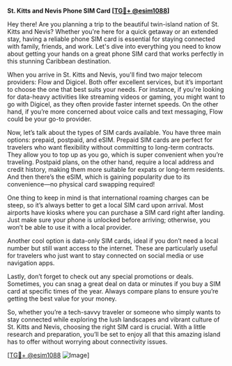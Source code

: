 **St. Kitts and Nevis Phone SIM Card [[TG💪+ @esim1088](https://t.me/s/esim1088)]**

Hey there! Are you planning a trip to the beautiful twin-island nation of St. Kitts and Nevis? Whether you're here for a quick getaway or an extended stay, having a reliable phone SIM card is essential for staying connected with family, friends, and work. Let's dive into everything you need to know about getting your hands on a great phone SIM card that works perfectly in this stunning Caribbean destination.

When you arrive in St. Kitts and Nevis, you'll find two major telecom providers: Flow and Digicel. Both offer excellent services, but it’s important to choose the one that best suits your needs. For instance, if you're looking for data-heavy activities like streaming videos or gaming, you might want to go with Digicel, as they often provide faster internet speeds. On the other hand, if you’re more concerned about voice calls and text messaging, Flow could be your go-to provider.

Now, let’s talk about the types of SIM cards available. You have three main options: prepaid, postpaid, and eSIM. Prepaid SIM cards are perfect for travelers who want flexibility without committing to long-term contracts. They allow you to top up as you go, which is super convenient when you’re traveling. Postpaid plans, on the other hand, require a local address and credit history, making them more suitable for expats or long-term residents. And then there’s the eSIM, which is gaining popularity due to its convenience—no physical card swapping required!

One thing to keep in mind is that international roaming charges can be steep, so it’s always better to get a local SIM card upon arrival. Most airports have kiosks where you can purchase a SIM card right after landing. Just make sure your phone is unlocked before arriving; otherwise, you won’t be able to use it with a local provider.

Another cool option is data-only SIM cards, ideal if you don’t need a local number but still want access to the internet. These are particularly useful for travelers who just want to stay connected on social media or use navigation apps.

Lastly, don’t forget to check out any special promotions or deals. Sometimes, you can snag a great deal on data or minutes if you buy a SIM card at specific times of the year. Always compare plans to ensure you’re getting the best value for your money.

So, whether you’re a tech-savvy traveler or someone who simply wants to stay connected while exploring the lush landscapes and vibrant culture of St. Kitts and Nevis, choosing the right SIM card is crucial. With a little research and preparation, you’ll be set to enjoy all that this amazing island has to offer without worrying about connectivity issues.

[[TG💪+ @esim1088](https://t.me/s/esim1088) ![Image](https://i.postimg.cc/Y0z9fWf4/image.png)]